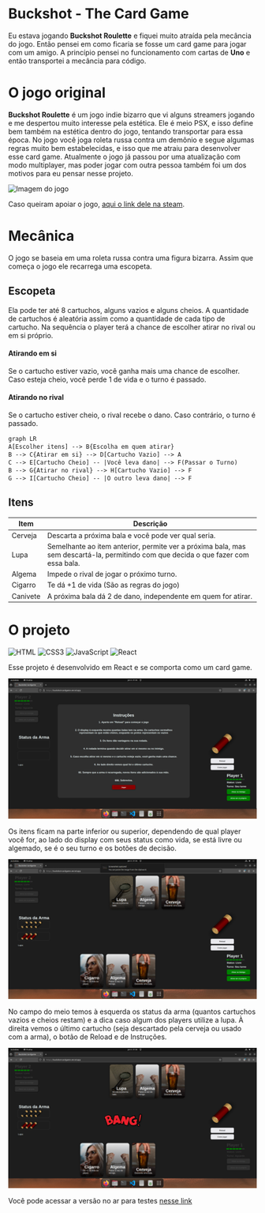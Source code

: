 # Buckshot - The Card Game

Eu estava jogando **Buckshot Roulette** e fiquei muito atraída pela mecância do jogo. Então pensei em como ficaria se fosse um card game para jogar com um amigo. A princípio pensei no funcionamento com cartas de **Uno** e então transportei a mecância para código.

# O jogo original

**Buckshot Roulette** é um jogo indie bizarro que vi alguns streamers jogando e me despertou muito interesse pela estética. Ele é meio PSX, e isso define bem também na estética dentro do jogo, tentando transportar para essa época. No jogo você joga roleta russa contra um demônio e segue algumas regras muito bem estabelecidas, e isso que me atraiu para desenvolver esse card game. Atualmente o jogo já passou por uma atualização com modo multiplayer, mas poder jogar com outra pessoa também foi um dos motivos para eu pensar nesse projeto.

![Imagem do jogo](https://s2-techtudo.glbimg.com/HT3TQmW9KEtkatm1XlnNwiOZErM=/0x0:1916x1080/984x0/smart/filters:strip_icc()/i.s3.glbimg.com/v1/AUTH_08fbf48bc0524877943fe86e43087e7a/internal_photos/bs/2024/j/L/ffDYh9TEKyILDNPbmpTg/imagem-2024-10-30-184315429.png)

Caso queiram apoiar o jogo, [aqui o link dele na steam](https://store.steampowered.com/app/2835570/Buckshot_Roulette/).

# Mecânica

O jogo se baseia em uma roleta russa contra uma figura bizarra.
Assim que começa o jogo ele recarrega uma escopeta.

## Escopeta

Ela pode ter até 8 cartuchos, alguns vazios e alguns cheios. A quantidade de cartuchos é aleatória assim como a quantidade de cada tipo de cartucho. Na sequência o player terá a chance de escolher atirar no rival ou em si próprio.

#### Atirando em si
Se o cartucho estiver vazio, você ganha mais uma chance de escolher. Caso esteja cheio, você perde 1 de vida e o turno é passado.

#### Atirando no rival
Se o cartucho estiver cheio, o rival recebe o dano. Caso contrário, o turno é passado.

```mermaid
graph LR
A[Escolher itens] --> B{Escolha em quem atirar}
B --> C{Atirar em si} --> D[Cartucho Vazio] --> A
C --> E[Cartucho Cheio] -- |Você leva dano| --> F(Passar o Turno)
B --> G{Atirar no rival} --> H[Cartucho Vazio] --> F
G --> I[Cartucho Cheio] -- |O outro leva dano| --> F
```

## Itens

Item   | Descrição
--------- | ------
Cerveja | Descarta a próxima bala e você pode ver qual seria.
Lupa | Semelhante ao item anterior, permite ver a próxima bala, mas sem descartá-la, permitindo com que decida o que fazer com essa bala.
Algema | Impede o rival de jogar o próximo turno.
Cigarro | Te dá +1 de vida (São as regras do jogo)
Canivete | A próxima bala dá 2 de dano, independente em quem for atirar.

# O projeto
![HTML](https://img.shields.io/badge/HTML-000?style=for-the-badge&logo=html5&logoColor=f06529)
![CSS3](https://img.shields.io/badge/CSS3-000?style=for-the-badge&logo=css3&logoColor=2965f1)
![JavaScript](https://img.shields.io/badge/JavaScript-000?style=for-the-badge&logo=javascript)
![React](https://img.shields.io/badge/React-000?style=for-the-badge&logo=react)

Esse projeto é desenvolvido em React e se comporta como um card game.

![Print do projeto-1](src/assets/print1.png)

Os itens ficam na parte inferior ou superior, dependendo de qual player você for, ao lado do display com seus status como vida, se está livre ou algemado, se é o seu turno e os botões de decisão.

![Print do projeto-2](src/assets/print2.png)

No campo do meio temos à esquerda os status da arma (quantos cartuchos vazios e cheios restam) e a dica caso algum dos players utilize a lupa. À direita vemos o último cartucho (seja descartado pela cerveja ou usado com a arma), o botão de Reload e de Instruções.

![Print do projeto-3](src/assets/print3.png)

Você pode acessar a versão no ar para testes [nesse link](https://buckshot-cardgame.vercel.app/)
